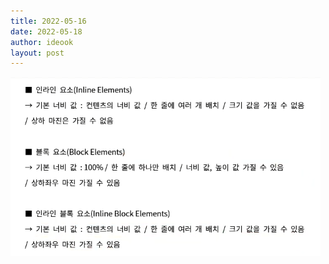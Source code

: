 ```yaml
---
title: 2022-05-16
date: 2022-05-18
author: ideook
layout: post
---
```


![](images/2022-05-18-10-46-52.png)